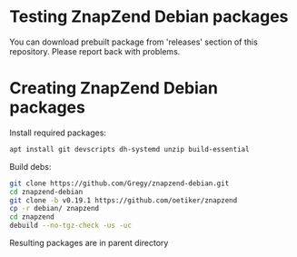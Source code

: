 Testing ZnapZend Debian packages
===============

You can download prebuilt package from 'releases' section of this repository. Please report back with problems.


Creating ZnapZend Debian packages
===============

Install required packages:
```sh
apt install git devscripts dh-systemd unzip build-essential
```

Build debs:

```sh
git clone https://github.com/Gregy/znapzend-debian.git
cd znapzend-debian
git clone -b v0.19.1 https://github.com/oetiker/znapzend
cp -r debian/ znapzend
cd znapzend
debuild --no-tgz-check -us -uc
```

Resulting packages are in parent directory
